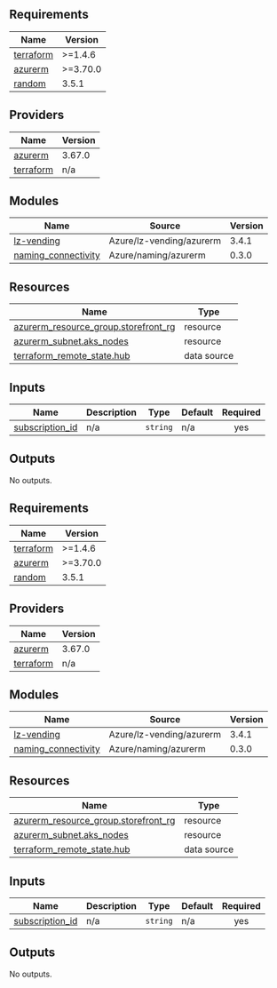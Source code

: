 ## Requirements

| Name | Version |
|------|---------|
| <a name="requirement_terraform"></a> [terraform](#requirement\_terraform) | >=1.4.6 |
| <a name="requirement_azurerm"></a> [azurerm](#requirement\_azurerm) | >=3.70.0 |
| <a name="requirement_random"></a> [random](#requirement\_random) | 3.5.1 |

## Providers

| Name | Version |
|------|---------|
| <a name="provider_azurerm"></a> [azurerm](#provider\_azurerm) | 3.67.0 |
| <a name="provider_terraform"></a> [terraform](#provider\_terraform) | n/a |

## Modules

| Name | Source | Version |
|------|--------|---------|
| <a name="module_lz-vending"></a> [lz-vending](#module\_lz-vending) | Azure/lz-vending/azurerm | 3.4.1 |
| <a name="module_naming_connectivity"></a> [naming\_connectivity](#module\_naming\_connectivity) | Azure/naming/azurerm | 0.3.0 |

## Resources

| Name | Type |
|------|------|
| [azurerm_resource_group.storefront_rg](https://registry.terraform.io/providers/hashicorp/azurerm/latest/docs/resources/resource_group) | resource |
| [azurerm_subnet.aks_nodes](https://registry.terraform.io/providers/hashicorp/azurerm/latest/docs/resources/subnet) | resource |
| [terraform_remote_state.hub](https://registry.terraform.io/providers/hashicorp/terraform/latest/docs/data-sources/remote_state) | data source |

## Inputs

| Name | Description | Type | Default | Required |
|------|-------------|------|---------|:--------:|
| <a name="input_subscription_id"></a> [subscription\_id](#input\_subscription\_id) | n/a | `string` | n/a | yes |

## Outputs

No outputs.
<!-- BEGINNING OF PRE-COMMIT-TERRAFORM DOCS HOOK -->
## Requirements

| Name | Version |
|------|---------|
| <a name="requirement_terraform"></a> [terraform](#requirement\_terraform) | >=1.4.6 |
| <a name="requirement_azurerm"></a> [azurerm](#requirement\_azurerm) | >=3.70.0 |
| <a name="requirement_random"></a> [random](#requirement\_random) | 3.5.1 |

## Providers

| Name | Version |
|------|---------|
| <a name="provider_azurerm"></a> [azurerm](#provider\_azurerm) | 3.67.0 |
| <a name="provider_terraform"></a> [terraform](#provider\_terraform) | n/a |

## Modules

| Name | Source | Version |
|------|--------|---------|
| <a name="module_lz-vending"></a> [lz-vending](#module\_lz-vending) | Azure/lz-vending/azurerm | 3.4.1 |
| <a name="module_naming_connectivity"></a> [naming\_connectivity](#module\_naming\_connectivity) | Azure/naming/azurerm | 0.3.0 |

## Resources

| Name | Type |
|------|------|
| [azurerm_resource_group.storefront_rg](https://registry.terraform.io/providers/hashicorp/azurerm/latest/docs/resources/resource_group) | resource |
| [azurerm_subnet.aks_nodes](https://registry.terraform.io/providers/hashicorp/azurerm/latest/docs/resources/subnet) | resource |
| [terraform_remote_state.hub](https://registry.terraform.io/providers/hashicorp/terraform/latest/docs/data-sources/remote_state) | data source |

## Inputs

| Name | Description | Type | Default | Required |
|------|-------------|------|---------|:--------:|
| <a name="input_subscription_id"></a> [subscription\_id](#input\_subscription\_id) | n/a | `string` | n/a | yes |

## Outputs

No outputs.
<!-- END OF PRE-COMMIT-TERRAFORM DOCS HOOK -->
